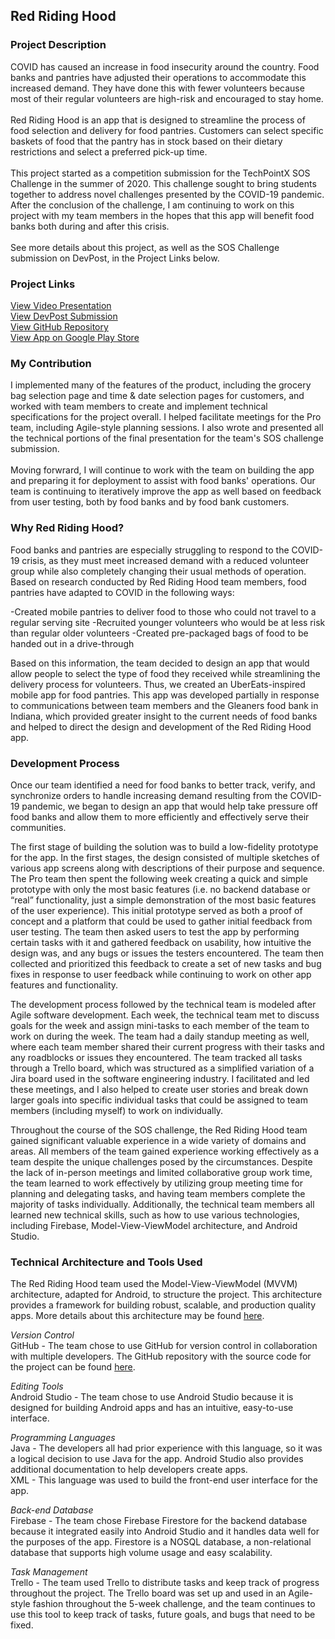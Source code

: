 ## Red Riding Hood

### Project Description
COVID has caused an increase in food insecurity around the country. Food banks and pantries have adjusted their operations to accommodate this increased demand. They have done this with fewer volunteers because most of their regular volunteers are high-risk and encouraged to stay home.
<br><br>
Red Riding Hood is an app that is designed to streamline the process of food selection and delivery for food pantries. Customers can select specific baskets of food that the pantry has in stock based on their dietary restrictions and select a preferred pick-up time.
<br><br>
This project started as a competition submission for the TechPointX SOS Challenge in the summer of 2020. This challenge sought to bring students together to address novel challenges presented by the COVID-19 pandemic. After the conclusion of the challenge, I am continuing to work on this project with my team members in the hopes that this app will benefit food banks both during and after this crisis. 
<br><br>
See more details about this project, as well as the SOS Challenge submission on DevPost, in the Project Links below. 

### Project Links
<a href="https://youtu.be/pg4wzs5vt6g">View Video Presentation</a> <br>
<a href="https://devpost.com/software/red-riding-hood-2i47k3">View DevPost Submission</a> <br>
<a href="https://github.com/sodonova/CommunityNonprofit10">View GitHub Repository</a> <br>
<a href="https://play.google.com/store/apps/details?id=com.rrhteam.nonprofitapp&hl=en_US">View App on Google Play Store</a> <br>

### My Contribution

I implemented many of the features of the product, including the grocery bag selection page and time & date selection pages for customers, and worked with team members to create and implement technical specifications for the project overall. I helped facilitate meetings for the Pro team, including Agile-style planning sessions. I also wrote and presented all the technical portions of the final presentation for the team's SOS challenge submission.
<br><br>
Moving forwrard, I will continue to work with the team on building the app and preparing it for deployment to assist with food banks' operations. Our team is continuing to iteratively improve the app as well based on feedback from user testing, both by food banks and by food bank customers.

### Why Red Riding Hood?

Food banks and pantries are especially struggling to respond to the COVID-19 crisis, as they must meet increased demand with a reduced volunteer group while also completely changing their usual methods of operation. Based on research conducted by Red Riding Hood team members, food pantries have adapted to COVID in the following ways:

-Created mobile pantries to deliver food to those who could not travel to a regular serving site
-Recruited younger volunteers who would be at less risk than regular older volunteers
-Created pre-packaged bags of food to be handed out in a drive-through

Based on this information, the team decided to design an app that would allow people to select the type of food they received while streamlining the delivery process for volunteers. Thus, we created an UberEats-inspired mobile app for food pantries. This app was developed partially in response to communications between team members and the Gleaners food bank in Indiana, which provided greater insight to the current needs of food banks and helped to direct the design and development of the Red Riding Hood app.


### Development Process

Once our team identified a need for food banks to better track, verify, and synchronize orders to handle increasing demand resulting from the COVID-19 pandemic, we began to design an app that would help take pressure off food banks and allow them to more efficiently and effectively serve their communities.

The first stage of building the solution was to build a low-fidelity prototype for the app. In the first stages, the design consisted of multiple sketches of various app screens along with descriptions of their purpose and sequence. The Pro team then spent the following week creating a quick and simple prototype with only the most basic features (i.e. no backend database or “real” functionality, just a simple demonstration of the most basic features of the user experience). This initial prototype served as both a proof of concept and a platform that could be used to gather initial feedback from user testing. The team then asked users to test the app by performing certain tasks with it and gathered feedback on usability, how intuitive the design was, and any bugs or issues the testers encountered. The team then collected and prioritized this feedback to create a set of new tasks and bug fixes in response to user feedback while continuing to work on other app features and functionality.

The development process followed by the technical team is modeled after Agile software development. Each week, the technical team met to discuss goals for the week and assign mini-tasks to each member of the team to work on during the week. The team had a daily standup meeting as well, where each team member shared their current progress with their tasks and any roadblocks or issues they encountered. The team tracked all tasks through a Trello board, which was structured as a simplified variation of a Jira board used in the software engineering industry. I facilitated and led these meetings, and I also helped to create user stories and break down larger goals into specific individual tasks that could be assigned to team members (including myself) to work on individually. 

Throughout the course of the SOS challenge, the Red Riding Hood team gained significant valuable experience in a wide variety of domains and areas. All members of the team gained experience working effectively as a team despite the unique challenges posed by the circumstances. Despite the lack of in-person meetings and limited collaborative group work time, the team learned to work effectively by utilizing group meeting time for planning and delegating tasks, and having team members complete the majority of tasks individually. Additionally, the technical team members all learned new technical skills, such as how to use various technologies, including Firebase, Model-View-ViewModel architecture, and Android Studio.

### Technical Architecture and Tools Used

The Red Riding Hood team used the Model-View-ViewModel (MVVM) architecture, adapted for Android, to structure the project. This architecture provides a framework for building robust, scalable, and production quality apps. More details about this architecture may be found <a href="https://developer.android.com/jetpack/guide">here</a>.

*Version Control* <br>
GitHub - The team chose to use GitHub for version control in collaboration with multiple developers. The GitHub repository with the source code for the project can be found <a href="https://github.com/sodonova/CommunityNonprofit10">here</a>.

*Editing Tools* <br>
Android Studio - The team chose to use Android Studio because it is designed for building Android apps and has an intuitive, easy-to-use interface. 

*Programming Languages* <br>
Java - The developers all had prior experience with this language, so it was a logical decision to use Java for the app. Android Studio also provides additional documentation to help developers create apps. <br>
XML - This language was used to build the front-end user interface for the app.

*Back-end Database* <br>
Firebase - The team chose Firebase Firestore for the backend database because it integrated easily into Android Studio and it handles data well for the purposes of the app. Firestore is a NOSQL database, a non-relational database that supports high volume usage and easy scalability.

*Task Management* <br>
Trello - The team used Trello to distribute tasks and keep track of progress throughout the project. The Trello board was set up and used in an Agile-style fashion throughout the 5-week challenge, and the team continues to use this tool to keep track of tasks, future goals, and bugs that need to be fixed.
